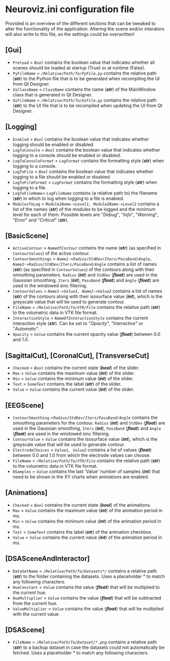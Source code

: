 # Neuroviz.ini configuration file

Provided is an overview of the different sections that can be tweaked to alter the functionality of the application. Altering the scene and/or interators will also write to this file, so the settings could be overwritten!

## \[Gui]
* `Preload` = _`Bool`_ contains the boolean value that indicates whether all scenes should be loaded at startup (True) or at runtime (False).
* `PyFileName` = _`/Relative/Path/To/PyFile.py`_ contains the relative path (___str___) to the Python file that is to be generated when recompiling the UI from Qt Designer.
* `UiClassName` = _`ClassName`_ contains the name (___str___) of the MainWindow class that is generated in Qt Designer.
* `UiFileName` = _`/Relative/Path/To/UiFile.py`_ contains the relative path (___str___) to the UI file that is to be recompiled when updating the UI from Qt Designer.

## \[Logging]
* `Enabled` = _`Bool`_ contains the boolean value that indicates whether logging should be enabled or disabled.
* `LogToConsole` = _`Bool`_ contains the boolean value that indicates whether logging to a console should be enabled or disabled.
* `LogToConsoleFormat` = _`LogFormat`_ contains the formatting style (___str___) when logging to a console.
* `LogToFile` = _`Bool`_ contains the boolean value that indicates whether logging to a file should be enabled or disabled.
* `LogToFileFormat` = _`LogFormat`_ contains the formatting style (___str___) when logging to a file.
* `LogToFileName`= _`LogFileName`_ contains (a relative path to) the filename (___str___) in which to log when logging to a file is enabled.
* `ModulesToLog` = _`Module1Name->Level1, Module2Name->Level2`_ contains a list of the names (___str___) of the modules to be logged and the minimum level for each of them. Possible levels are "_Debug_", "_Info_", "_Warning_", "_Error_" and "_Critical_" (___str___).

## [BasicScene]
* `ActiveContour` = _`NameOfContour`_ contains the name (___str___) (as specified in `ContourValues`) of the active contour.
* `ContourSmoothings` = _`Name1->Radius/StdDev/Iters/PassBand/Angle, Name2->Radius/StdDev/Iters/PassBand/Angle`_ contains a list of names (___str___) (as specified in `ContourValues`) of the contours along with their smoothing parameters. `Radius` (___int___) and `StdDev` (___float___) are used in the Gaussian smoothing, `Iters` (___int___), `PassBand` (___float___) and `Angle` (___float___) are used in the windowed sinc filtering.
* `ContourValues` = _`Name1->Value1, Name2->Value2`_ contains a list of names (___str___) of the contours along with their isosurface value (___int___), which is the greyscale value that will be used to generate contour.
* `FileName` = _`/Relative/Path/To/VTK/File`_ contains the relative path (___str___) to the volumetric data in VTK file format.
* `InteractionStyle` = _`NameOfInteractionStyle`_ contains the current interaction style (___str___). Can be set to "_Opacity_", "_Interactive_" or "_Automatic_".
* `Opacity` = _`Value`_ contains the current opacity value (___float___) between 0.0 and 1.0.

## [SagittalCut], [CoronalCut], [TransverseCut]
* `Checked` = _`Bool`_ contains the current state (___bool___) of the slider.
* `Max` = _`Value`_ contains the maximum value (___int___) of the slider.
* `Min` = _`Value`_ contains the minimum value (___int___) of the slider.
* `Text` = _`SomeText`_ contains the label (___str___) of the slider.
* `Value` = _`Value`_ contains the current value (___int___) of the slider.

## \[EEGScene]
* `ContourSmoothing` =_`Radius/StdDev/Iters/PassBand/Angle`_ contains the smoothing parameters for the contour. `Radius` (___int___) and `StdDev` (___float___) are used in the Gaussian smoothing, `Iters` (___int___), `PassBand` (___float___) and `Angle` (___float___) are used in the windowed sinc filtering.
* `ContourValue` = _`Value`_ contains the isosurface value (___int___), which is the greyscale value that will be used to generate contour.
* `ElectrodeChoices` = _`Value1, Value2`_ contains a list of values (___float___) between 0.0 and 1.0 from which the electrode values can choose.
* `FileName` = _`/Relative/Path/To/VTK/File`_ contains the relative path (___str___) to the volumetric data in VTK file format.
* `NSamples` = _`Value`_ contains the last 'Value' number of samples (___int___) that need to be shown in the XY charts when animations are enabled.

## [Animations]
* `Checked` = _`Bool`_ contains the current state (___bool___) of the animations.
* `Max` = _`Value`_ contains the maximum value (___int___) of the animation period in ms.
* `Min` = _`Value`_ contains the minimum value (___int___) of the animation period in ms.
* `Text` = _`SomeText`_ contains the label (___str___) of the animation checkbox.
* `Value` = _`Value`_ contains the current value (___int___) of the animation period in ms.

## [DSASceneAndInteractor]
* `DataSetName` = _`/Relative/Path/To/Datasets*/`_ contains a relative path (___str___) to the
folder containing the datasets. Uses a placeholder * to match any following characters.
* `HueConstant` = _`Value`_ contains the value (___float___) that will be multiplied to the current hue.
* `HueMultiplier` = _`Value`_ contains the value (___float___) that will be subtracted from the current hue.
* `ValueMultiplier` = _`Value`_ contains the value (___float___) that will be multiplied with the current value.

## [DSAScene]
* `FileName` = _`/Relative/Path/To/Dataset/*.png`_ contains a relative path (___str___) to a backup dataset in case the datasets could not automatically be fetched. Uses a placeholder * to match any following characters.

